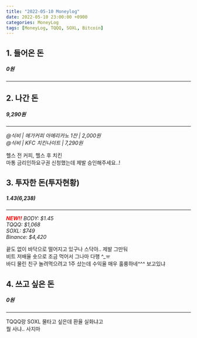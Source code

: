 ```yaml
---
title: "2022-05-10 Moneylog"
date: 2022-05-10 23:00:00 +0900
categories: MoneyLog
tags: [MoneyLog, TQQQ, SOXL, Bitcoin]
---
```


## 1. 들어온 돈
##### 0원
---
## 2. 나간 돈
##### 9,290원
---
*@식비 | 메가커피 아메리카노 1잔 | 2,000원*<br>
*@식비 | KFC 치킨나이트 | 7,290원*<br>

헬스 전 커피, 헬스 후 치킨<br>
마통 금리인하요구권 신청했는데 제발 승인해주세요..!<br>

## 3. 투자한 돈(투자현황)
##### $1.43 ($6,238)
---
<span style="color:red">***NEW!!***</span> *BODY: $1.45*<br>
*TQQQ: $1,068*<br>
*SOXL: $749*<br>
*Binance: $4,420*<br>

끝도 없이 바닥으로 떨어지고 있구나 스닥아.. 제발 그만둬<br>
비트 저배율 숏으로 조금 먹어서 그나마 다행 ^_ㅠ<br>
바디 물린 친구 놀려먹으려고 1주 샀는데 수익율 매우 훌륭하네^^^ 보고있냐<br>

## 4. 쓰고 싶은 돈
##### 0원
---
TQQQ랑 SOXL 물타고 싶은데 환율 실화냐고<br>
뭘 사냐.. 사지마<br>
